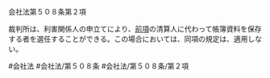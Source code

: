会社法第５０８条第２項

裁判所は、利害関係人の申立てにより、[前項](会社法＿＿＿＿第５０８条第１項)の清算人に代わって帳簿資料を保存する者を選任することができる。この場合においては、同項の規定は、適用しない。

#会社法
#会社法/第５０８条
#会社法/第５０８条/第２項
